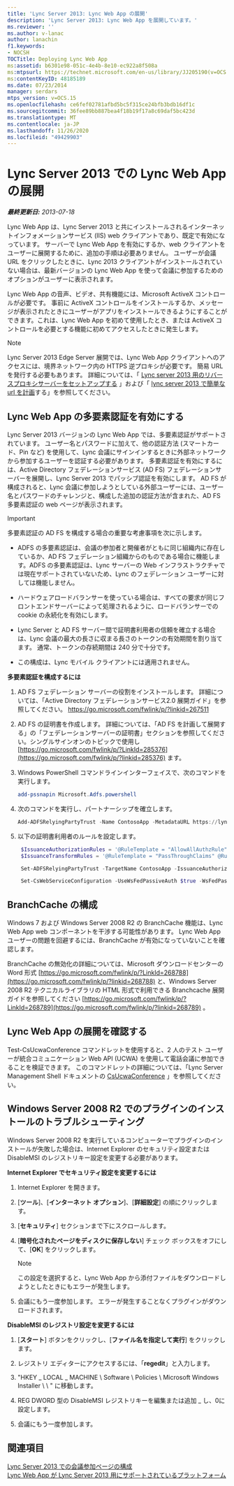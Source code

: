 ```yaml
---
title: 'Lync Server 2013: Lync Web App の展開'
description: 'Lync Server 2013: Lync Web App を展開しています。'
ms.reviewer: ''
ms.author: v-lanac
author: lanachin
f1.keywords:
- NOCSH
TOCTitle: Deploying Lync Web App
ms:assetid: b6301e98-051c-4e4b-8e10-ec922a8f508a
ms:mtpsurl: https://technet.microsoft.com/en-us/library/JJ205190(v=OCS.15)
ms:contentKeyID: 48185189
ms.date: 07/23/2014
manager: serdars
mtps_version: v=OCS.15
ms.openlocfilehash: ce6fef02781afbd5bc5f315ce24bfb3bdb16df1c
ms.sourcegitcommit: 36fee89bb887bea4f18b19f17a8c69daf5bc423d
ms.translationtype: MT
ms.contentlocale: ja-JP
ms.lasthandoff: 11/26/2020
ms.locfileid: "49429903"
---
```

# <a name="deploying-lync-web-app-in-lync-server-2013"></a>Lync Server 2013 での Lync Web App の展開

<div data-xmlns="http://www.w3.org/1999/xhtml">

<div class="topic" data-xmlns="http://www.w3.org/1999/xhtml" data-msxsl="urn:schemas-microsoft-com:xslt" data-cs="https://msdn.microsoft.com/">

<div data-asp="https://msdn2.microsoft.com/asp">



</div>

<div id="mainSection">

<div id="mainBody">

<span> </span>

_**最終更新日:** 2013-07-18_

Lync Web App は、Lync Server 2013 と共にインストールされるインターネットインフォメーションサービス (IIS) web クライアントであり、既定で有効になっています。 サーバーで Lync Web App を有効にするか、web クライアントをユーザーに展開するために、追加の手順は必要ありません。 ユーザーが会議 URL をクリックしたときに、Lync 2013 クライアントがインストールされていない場合は、最新バージョンの Lync Web App を使って会議に参加するためのオプションがユーザーに表示されます。

Lync Web App の音声、ビデオ、共有機能には、Microsoft ActiveX コントロールが必要です。 事前に ActiveX コントロールをインストールするか、メッセージが表示されたときにユーザーがアプリをインストールできるようにすることができます。これは、Lync Web App を初めて使用したとき、または ActiveX コントロールを必要とする機能に初めてアクセスしたときに発生します。

<div class=" ">


> [!NOTE]  
> Lync Server 2013 Edge Server 展開では、Lync Web App クライアントへのアクセスには、境界ネットワーク内の HTTPS 逆プロキシが必要です。 簡易 URL を発行する必要もあります。 詳細については、「 <A href="lync-server-2013-setting-up-reverse-proxy-servers.md">Lync server 2013 用のリバースプロキシサーバーをセットアップする</A> 」および「 <A href="lync-server-2013-planning-for-simple-urls.md">lync server 2013 で簡単な url を計画</A>する」を参照してください。



</div>

<div>

## <a name="enabling-multi-factor-authentication-for-lync-web-app"></a>Lync Web App の多要素認証を有効にする

Lync Server 2013 バージョンの Lync Web App では、多要素認証がサポートされています。 ユーザー名とパスワードに加えて、他の認証方法 (スマートカード、Pin など) を使用して、Lync 会議にサインインするときに外部ネットワークから参加するユーザーを認証する必要があります。 多要素認証を有効にするには、Active Directory フェデレーションサービス (AD FS) フェデレーションサーバーを展開し、Lync Server 2013 でパッシブ認証を有効にします。 AD FS が構成されると、Lync 会議に参加しようとしている外部ユーザーには、ユーザー名とパスワードのチャレンジと、構成した追加の認証方法が含まれた、AD FS 多要素認証の web ページが表示されます。

<div class=" ">


> [!IMPORTANT]  
> 多要素認証の AD FS を構成する場合の重要な考慮事項を次に示します。 
> <UL>
> <LI>
> <P>ADFS の多要素認証は、会議の参加者と開催者がともに同じ組織内に存在しているか、AD FS フェデレーション組織からのものである場合に機能します。ADFS の多要素認証は、Lync サーバーの Web インフラストラクチャでは現在サポートされていないため、Lync のフェデレーション ユーザーに対しては機能しません。</P>
> <LI>
> <P>ハードウェアロードバランサーを使っている場合は、すべての要求が同じフロントエンドサーバーによって処理されるように、ロードバランサーでの cookie の永続化を有効にします。</P>
> <LI>
> <P>Lync Server と AD FS サーバー間で証明書利用者の信頼を確立する場合は、Lync 会議の最大の長さに収まる長さのトークンの有効期間を割り当てます。 通常、トークンの存続期間は 240 分で十分です。</P>
> <LI>
> <P>この構成は、Lync モバイル クライアントには適用されません。</P></LI></UL>



</div>

**多要素認証を構成するには**

1.  AD FS フェデレーション サーバーの役割をインストールします。 詳細については、「Active Directory フェデレーションサービス2.0 展開ガイド」を参照してください。 <https://go.microsoft.com/fwlink/p/?linkid=267511>

2.  AD FS の証明書を作成します。 詳細については、「AD FS を計画して展開する」の「フェデレーションサーバーの証明書」セクションを参照してください。シングルサインオンのトピックで使用し [https://go.microsoft.com/fwlink/p/?LinkId=285376](https://go.microsoft.com/fwlink/p/?linkid=285376) ます。

3.  Windows PowerShell コマンドラインインターフェイスで、次のコマンドを実行します。
    ```powershell
    add-pssnapin Microsoft.Adfs.powershell
    ```
4.  次のコマンドを実行し、パートナーシップを確立します。
    ```powershell
    Add-ADFSRelyingPartyTrust -Name ContosoApp -MetadataURL https://lyncpool.contoso.com/passiveauth/federationmetadata/2007-06/federationmetadata.xml
     ```
5.  以下の証明書利用者のルールを設定します。
    
       ```powershell
        $IssuanceAuthorizationRules = '@RuleTemplate = "AllowAllAuthzRule" => issue(Type = "http://schemas.contoso.com/authorization/claims/permit", Value = "true");'
        $IssuanceTransformRules = '@RuleTemplate = "PassThroughClaims" @RuleName = "Sid" c:[Type == "http://schemas.contoso.com/ws/2008/06/identity/claims/primarysid"]=> issue(claim = c);'
       ```
    
       ```powershell
        Set-ADFSRelyingPartyTrust -TargetName ContosoApp -IssuanceAuthorizationRules $IssuanceAuthorizationRules -IssuanceTransformRules $IssuanceTransformRules
       ```
    
       ```powershell
        Set-CsWebServiceConfiguration -UseWsFedPassiveAuth $true -WsFedPassiveMetadataUri https://dc.contoso.com/federationmetadata/2007-06/federationmetadata.xml
       ```

</div>

<div>

## <a name="branchcache-configuration"></a>BranchCache の構成

Windows 7 および Windows Server 2008 R2 の BranchCache 機能は、Lync Web App web コンポーネントを干渉する可能性があります。 Lync Web App ユーザーの問題を回避するには、BranchCache が有効になっていないことを確認します。

BranchCache の無効化の詳細については、Microsoft ダウンロードセンターの Word 形式 [https://go.microsoft.com/fwlink/p/?LinkId=268788](https://go.microsoft.com/fwlink/p/?linkid=268788) と、Windows Server 2008 R2 テクニカルライブラリの HTML 形式で利用できる Branchcache 展開ガイドを参照してください [https://go.microsoft.com/fwlink/p/?LinkId=268789](https://go.microsoft.com/fwlink/p/?linkid=268789) 。

</div>

<div>

## <a name="verifying-lync-web-app-deployment"></a>Lync Web App の展開を確認する

Test-CsUcwaConference コマンドレットを使用すると、2 人のテスト ユーザーが統合コミュニケーション Web API (UCWA) を使用して電話会議に参加できることを検証できます。 このコマンドレットの詳細については、「Lync Server Management Shell ドキュメントの [CsUcwaConference](https://docs.microsoft.com/powershell/module/skype/Test-CsUcwaConference) 」を参照してください。

</div>

<div>

## <a name="troubleshooting-plug-in-installation-on-windows-server-2008-r2"></a>Windows Server 2008 R2 でのプラグインのインストールのトラブルシューティング

Windows Server 2008 R2 を実行しているコンピューターでプラグインのインストールが失敗した場合は、Internet Explorer のセキュリティ設定または DisableMSI のレジストリキー設定を変更する必要があります。

**Internet Explorer でセキュリティ設定を変更するには**

1.  Internet Explorer を開きます。

2.  [**ツール**]、[**インターネット オプション**]、[**詳細設定**] の順にクリックします。

3.  [**セキュリティ**] セクションまで下にスクロールします。

4.  [**暗号化されたページをディスクに保存しない**] チェック ボックスをオフにして、[**OK**] をクリックします。
    
    <div class=" ">
    

    > [!NOTE]  
    > この設定を選択すると、Lync Web App から添付ファイルをダウンロードしようとしたときにもエラーが発生します。

    
    </div>

5.  会議にもう一度参加します。 エラーが発生することなくプラグインがダウンロードされます。

**DisableMSI のレジストリ設定を変更するには**

1.  [**スタート**] ボタンをクリックし、[**ファイル名を指定して実行**] をクリックします。

2.  レジストリ エディターにアクセスするには、「**regedit**」と入力します。

3.  "HKEY \_ LOCAL \_ MACHINE \\ Software \\ Policies \\ Microsoft Windows Installer \\ \\ " に移動します。

4.  REG DWORD 型の DisableMSI レジストリキーを編集または追加 \_ し、0に設定します。

5.  会議にもう一度参加します。

</div>

<div>

## <a name="see-also"></a>関連項目


[Lync Server 2013 での会議参加ページの構成](lync-server-2013-configuring-the-meeting-join-page.md)  
[Lync Web App が Lync Server 2013 用にサポートされているプラットフォーム](lync-server-2013-lync-web-app-supported-platforms.md)  
  

</div>

</div>

<span> </span>

</div>

</div>

</div>

